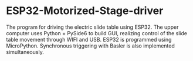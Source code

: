 # ESP32-Motorized-Stage-driver
 The program for driving the electric slide table using ESP32. The upper computer uses Python + PySide6 to build GUI, realizing control of the slide table movement through WIFI and USB. ESP32 is programmed using MicroPython. Synchronous triggering with Basler is also implemented simultaneously.
